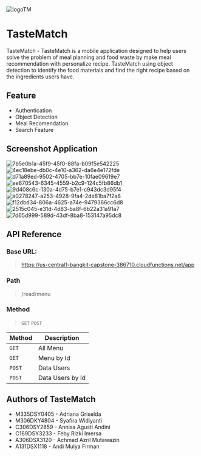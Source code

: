 ![logoTM](https://github.com/aadles/C23-PS457/assets/91104773/684ba683-2312-4c1d-a690-7a35a1d28a7e)
 
# TasteMatch
TasteMatch - TasteMatch is a mobile application designed to help users solve the problem of meal planning and food waste by make meal recommendation with personalize recipe. TasteMatch using object detection to identify the food materials and find the right recipe based on the ingredients users have.

## Feature
- Authentication
- Object Detection
- Meal Recomendation
- Search Feature

## Screenshot Application
![7b5e0b1a-45f9-45f0-88fa-b09f5e542225](https://github.com/aadles/C23-PS457/assets/91104773/c06a0de2-6826-4357-89cd-f9f66197d573) ![4ec18ebe-db0c-4e10-a362-da6e4e172fde](https://github.com/aadles/C23-PS457/assets/91104773/0b28a326-e86b-4ccb-bffd-7a25c81998d2)
![d71a89ed-9502-4705-bb7e-10fae09619e7](https://github.com/aadles/C23-PS457/assets/91104773/01bc5a6c-b9cc-4bc0-894f-b9ddc5f46760) ![ee670543-6345-4559-b2c9-124c5fb86db1](https://github.com/aadles/C23-PS457/assets/91104773/7640c7c0-3378-4afb-b25d-e0f44343015f)
![9d408c6c-130a-4d75-b7e1-c943dc3d95f4](https://github.com/aadles/C23-PS457/assets/91104773/8e6a9507-8345-4bdc-a420-2fe0f4bf7d86) ![a0278247-a253-4928-9fa4-2de81ba7f2a8](https://github.com/aadles/C23-PS457/assets/91104773/b69447ad-8d7e-4ff3-8ae1-0a414b8fd0a4) ![f12dbd34-806a-4625-a74e-9479366cc6d8](https://github.com/aadles/C23-PS457/assets/91104773/e2c1af97-72e3-461b-bdd6-0b6606e0f055)![2515c045-e31d-4d83-ba8f-6b22a31a91a7](https://github.com/aadles/C23-PS457/assets/91104773/de3bf0cb-66fa-448d-9451-3b3c5a4b5ee5) ![7d65d999-589d-43df-8ba8-153147a95dc8](https://github.com/aadles/C23-PS457/assets/91104773/f4b57c44-be66-4091-8b03-0c0aeb53f1ed)

## API Reference
### Base URL:
> https://us-central1-bangkit-capstone-386710.cloudfunctions.net/app

### Path
> /read/menu

### Method
> `GET` `POST`

| Method | Description |
|------|------|
| `GET` |   All Menu  |
| `GET` |   Menu by Id   |
| `POST` |   Data Users   |
| `POST` |   Data Users by Id   |

## Authors of TasteMatch
- M335DSY0405 - Adriana Griselda
- M306DKY4804 - Syafira Widiyanti
- C306DSY2859 - Annisa Agusti Andini
- C169DSY3233 - Feby Rizki Imersa
- A306DSX3120 - Achmad Azril Mutawazin
- A131DSX1118 - Andi Mulya Firman
